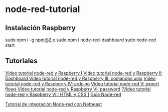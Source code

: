 # node-red-tutorial

## Instalación Raspberry

sudo npm i -g npm@2.x
sudo npm i node-red-dashboard
sudo node-red start


## Tutoriales

[Video tutorial node-red y Raspberry I](https://www.youtube.com/watch?v=M0Mjo0J1X_Q)
[Video tutorial node-red y Raspberry II: Dashboard ](https://www.youtube.com/watch?v=UKv4_jvPtr4)
[Video tutorial node-red y Raspberry III: comandos unix](https://www.youtube.com/watch?v=TlPOQHjNqwk)
[Video tutorial node-red y Raspberry IV: arduino](https://www.youtube.com/watch?v=snLZKcecgGI)
[Video tutorial node-red V: export flows ](https://www.youtube.com/watch?v=9e7GNxllPXQ)
[Video tutorial node-red y Raspberry VI: password](https://www.youtube.com/watch?v=_cpqvUoR044)
[[Video tutorial node-red y Raspberry VII: HTML y CSS ]](https://www.youtube.com/watch?v=1o5xCTyE8kQ)
[Guia Node-red](http://noderedguide.com/)

[Tutorial de integración Node-red con Netbeast](https://www.toptal.com/nodejs/programaci%C3%B3n-visual-con-node-red-conectando-el-internet-de-las-cosas-con-facilidad/es)
